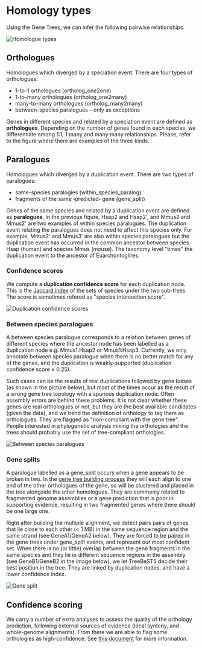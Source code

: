 # Homology types

Using the Gene Trees, we can infer the following pairwise relationships.

![Homologue types](http://www.ensembl.org/info/genome/compara/tree_example1.png "Homologue types")

## Orthologues

Homologues which diverged by a speciation event. There are four types of orthologues:
* 1-to-1 orthologues (ortholog_one2one)
* 1-to-many orthologues (ortholog_one2many)
* many-to-many orthologues (ortholog_many2many)
* between-species paralogues – only as exceptions

Genes in different species and related by a speciation event are defined as **orthologues**. Depending on the number of genes found in each species, we differentiate among 1:1, 1:many and many:many relationships. Please, refer to the figure where there are examples of the three kinds.

## Paralogues

Homologues which diverged by a duplication event. There are two types of paralogues:
* same-species paralogies (within_species_paralog)
* fragments of the same ‐predicted‐ gene (gene_split)

Genes of the same species and related by a duplication event are defined as **paralogues**. In the previous figure, Hsap2 and Hsap2', and Mmus2 and Mmus2' are two examples of within species paralogues. The duplication event relating the paralogues does not need to affect this species only. For example, Mmus2' and Mmus3' are also within species paralogues but the duplication event has occurred in the common ancestor between species Hsap (human) and species Mmus (mouse). The taxonomy level "times" the duplication event to the ancestor of Euarchontoglires.

### Confidence scores

We compute a **duplication confidence score** for each duplication node. This is the [Jaccard index](https://en.wikipedia.org/wiki/Jaccard_index) of the sets of species under the two sub-trees. The score is sometimes refered as "species intersection score". 

![Duplication confidence scores](http://www.ensembl.org/info/genome/compara/duplication_confidence_score.merged.41.png "Duplication confidence scores")

### Between species paralogues

A between species paralogue corresponds to a relation between genes of different species where the ancestor node has been labelled as a duplication node e.g. Mmus1:Hsap2 or Mmus1:Hsap3. Currently, we only annotate between species paralogue when there is no better match for any of the genes, and the duplication is weakly-supported (duplication confidence score ≤ 0.25).

Such cases can be the results of real duplications followed by gene losses (as shown in the picture below), but most of the times occur as the result of a wrong gene tree topology with a spurious duplication node. Often assembly errors are behind these problems. It is not clear whether these genes are real orthologues or not, but they are the best available candidates (given the data), and we bend the definition of orthology to tag them as orthologues. They are flagged as "non-compliant with the gene tree". People interested in phylogenetic analysis mixing the orthologies and the trees should probably use the set of tree-compliant orthologies. 

![Between species paralogues](http://www.ensembl.org/info/genome/compara/tree_example2.png "Between species paralogues")

### Gene splits

A paralogue labelled as a gene_split occurs when a gene appears to be broken in two. In the [gene tree building process](protein_trees.md) they will each align to one end of the other orthologues of the gene, so will be clustered and placed in the tree alongside the other homologues. They are commonly related to fragmented genome assemblies or a gene prediction that is poor in supporting evidence, resulting in two fragmented genes where there should be one large one.

Right after building the multiple alignment, we detect pairs pairs of genes that lie close to each other (< 1 MB) in the same sequence region and the same strand (see GeneA1/GeneA2 below). They are forced to be paired in the gene trees under gene_split events, and represent our most confident set. When there is no (or little) overlap between the gene fragments in the same species and they lie in different sequence regions in the assembly (see GeneB1/GeneB2 in the image below), we let TreeBeST5 decide their best position in the tree. They are linked by duplication nodes, and have a lower confidence index. 

![Gene split](http://www.ensembl.org/info/genome/compara/gene_split.png "Gene split")

## Confidence scoring

We carry a number of extra analyses to assess the quality of the orthology prediction, following external sources of evidence (local synteny, and whole-genome alignments). From there we are able to flag some orthologies as high-confidence. See [this document](orthology_quality_controls.md) for more information.
